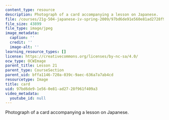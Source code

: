 ```yaml
---
content_type: resource
description: Photograph of a card accompanying a lesson on Japanese.
file: /courses/21g-504-japanese-iv-spring-2009/97bd6de91e560e81ad2728f961f409a3_card.jpg
file_size: 43899
file_type: image/jpeg
image_metadata:
  caption: ''
  credit: ''
  image-alt: ''
learning_resource_types: []
license: https://creativecommons.org/licenses/by-nc-sa/4.0/
ocw_type: OCWImage
parent_title: Lesson 21
parent_type: CourseSection
parent_uid: bffa1146-720a-039c-9aec-636a7a7ab4cd
resourcetype: Image
title: card
uid: 97bd6de9-1e56-0e81-ad27-28f961f409a3
video_metadata:
  youtube_id: null
---
```

Photograph of a card accompanying a lesson on Japanese.